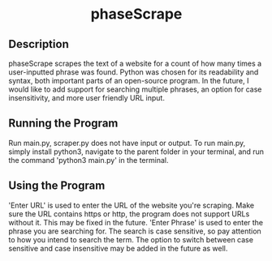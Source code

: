 <h1 align="center">phaseScrape</h1>

## Description
phaseScrape scrapes the text of a website for a count of how many times a user-inputted phrase was found. Python was 
chosen for its readability and syntax, both important parts of an open-source program. In the future, I would like to
add support for searching multiple phrases, an option for case insensitivity, and more user friendly URL input.

## Running the Program
Run main.py, scraper.py does not have input or output. To run main.py, simply install python3, navigate to the parent 
folder in your terminal, and run the command 'python3 main.py' in the terminal.

## Using the Program
'Enter URL' is used to enter the URL of the website you're scraping. Make sure the URL contains https or http, the 
program does not support URLs without it. This may be fixed in the future. 'Enter Phrase' is used to enter the phrase
you are searching for. The search is case sensitive, so pay attention to how you intend to search the term. The 
option to switch between case sensitive and case insensitive may be added in the future as well.
